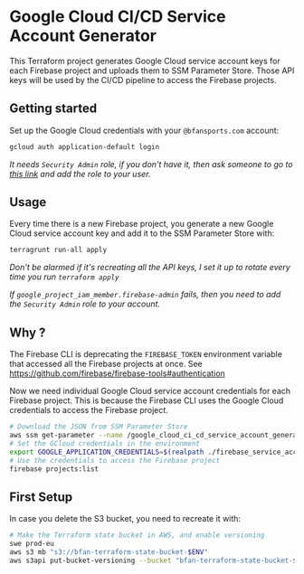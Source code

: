 # Google Cloud CI/CD Service Account Generator

This Terraform project generates Google Cloud service account keys for each Firebase project and uploads them to SSM Parameter Store.
Those API keys will be used by the CI/CD pipeline to access the Firebase projects.

## Getting started

Set up the Google Cloud credentials with your `@bfansports.com` account:

```bash
gcloud auth application-default login
```

*It needs `Security Admin` role, if you don't have it, then ask someone to go to [this link](https://console.cloud.google.com/iam-admin/iam?authuser=0&hl=en&orgonly=true&folder=&organizationId=744998649083&supportedpurview=organizationId) and add the role to your user.*

## Usage

Every time there is a new Firebase project, you generate a new Google Cloud service account key and add it to the SSM Parameter Store with:

```bash
terragrunt run-all apply
```

*Don't be alarmed if it's recreating all the API keys, I set it up to rotate every time you run `terraform apply`*

*If `google_project_iam_member.firebase-admin` fails, then you need to add the `Security Admin` role to your account.*

## Why ?

The Firebase CLI is deprecating the `FIREBASE_TOKEN` environment variable that accessed all the Firebase projects at once. See <https://github.com/firebase/firebase-tools#authentication>

Now we need individual Google Cloud service account credentials for each Firebase project. This is because the Firebase CLI uses the Google Cloud credentials to access the Firebase project.

```bash
# Download the JSON from SSM Parameter Store
aws ssm get-parameter --name /google_cloud_ci_cd_service_account_generator/firebase_service_account_keys/bfan-stadefrancais --with-decryption --output text --query Parameter.Value > ./firebase_service_account_keys/bfan-stadefrancais.json
# Set the GCloud credentials in the environment
export GOOGLE_APPLICATION_CREDENTIALS=$(realpath ./firebase_service_account_keys/bfan-stadefrancais.json)
# Use the credentials to access the Firebase project
firebase projects:list
```

## First Setup

In case you delete the S3 bucket, you need to recreate it with:

```bash
# Make the Terraform state bucket in AWS, and enable versioning
swe prod-eu
aws s3 mb "s3://bfan-terraform-state-bucket-$ENV"
aws s3api put-bucket-versioning --bucket "bfan-terraform-state-bucket-$ENV" --versioning-configuration Status=Enabled
```
